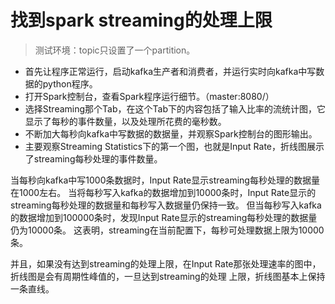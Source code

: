 # 找到spark streaming的处理上限
> 测试环境：topic只设置了一个partition。
* 首先让程序正常运行，启动kafka生产者和消费者，并运行实时向kafka中写数据的python程序。
* 打开Spark控制台，查看Spark程序运行细节。（master:8080/）
* 选择Streaming那个Tab，在这个Tab下的内容包括了输入比率的流统计图，它显示了每秒的事件数量，以及处理所花费的毫秒数。
* 不断加大每秒向kafka中写数据的数据量，并观察Spark控制台的图形输出。
* 主要观察Streaming Statistics下的第一个图，也就是Input Rate，折线图展示了streaming每秒处理的事件数量。

当每秒向kafka中写1000条数据时，Input Rate显示streaming每秒处理的数据量在1000左右。
当将每秒写入kafka的数据增加到10000条时，Input Rate显示的streaming每秒处理的数据量和每秒写入数据量仍保持一致。
但当每秒写入kafka的数据增加到100000条时，发现Input Rate显示的streaming每秒处理的数据量仍为10000条。
这表明，streaming在当前配置下，每秒可处理数据上限为10000条。

并且，如果没有达到streaming的处理上限，在Input Rate那张处理速率的图中，折线图是会有周期性峰值的，一旦达到streaming的处理
上限，折线图基本上保持一条直线。
